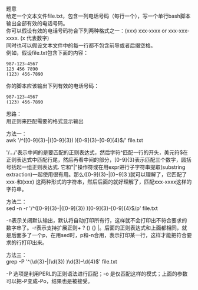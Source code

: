 题意  
给定一个文本文件file.txt，包含一列电话号码（每行一个），写一个单行bash脚本输出全部有效的电话号码。  
你可以假设有效的电话号码符合下列两种格式之一：(xxx) xxx-xxxx or xxx-xxx-xxxx. (x 代表数字)  
同时也可以假设文本文件中的每一行都不包含前导或者后缀空格。  
例如，假设file.txt包含下面的内容：

    987-123-4567
    123 456 7890
    (123) 456-7890
    
你的脚本应该输出下列有效的电话号码：

    987-123-4567
    (123) 456-7890

思路：  
用正则来匹配需要的格式显示输出

方法一：  
awk '/^([0-9]{3}-|\([0-9]{3}\) )[0-9]{3}-[0-9]{4}$/' file.txt

'/.../'表示中间的是要匹配的正则表达式，然后字符^匹配一行的开头，美元符$在正则表达式中匹配行尾，然后再看中间的部分，[0-9]{3}表示匹配三个数字，圆括号括起一组正则表达式. 它和"|"操作符或在用expr进行子字符串提取(substring extraction)一起使用很有用。那么([0-9]{3}-|[0−9]3 )就可以理解了，它匹配了xxx-和(xxx) 这两种形式的字符串，然后后面的就好理解了，匹配xxx-xxxx这样的字符串。

方法二：  
sed -n -r '/^([0-9]{3}-|\([0-9]{3}\) )[0-9]{3}-[0-9]{4}$/p' file.txt

-n表示关闭默认输出，默认将自动打印所有行，这样就不会打印出不符合要求的数字串了。-r表示支持扩展正则+ ? () {} |。后面的正则表达式和上面都相同，就是后面多了一个p，在用sed时，p和-n合用，表示打印某一行，这样才能把符合要求的行打印出来。

方法三：  
grep -P '^(\d{3}-|\(\d{3}\) )\d{3}-\d{4}$' file.txt

-P 选项是利用PERL的正则语法进行匹配；-o 是仅匹配这样的模式；上面的参数可以把-P变成-Po，结果也是被接受。
